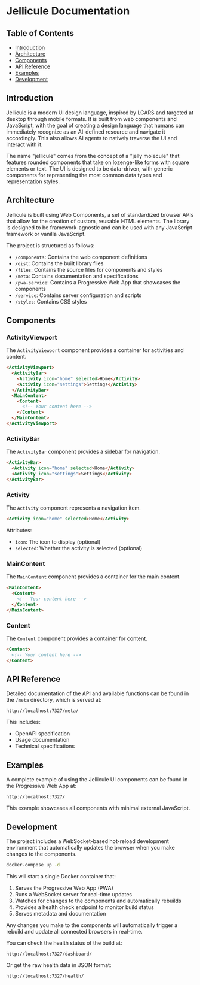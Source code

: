 # Jellicule Documentation

## Table of Contents
- [Introduction](#introduction)
- [Architecture](#architecture)
- [Components](#components)
- [API Reference](#api-reference)
- [Examples](#examples)
- [Development](#development)

## Introduction

Jellicule is a modern UI design language, inspired by LCARS and targeted at desktop through mobile formats. It is built from web components and JavaScript, with the goal of creating a design language that humans can immediately recognize as an AI-defined resource and navigate it accordingly. This also allows AI agents to natively traverse the UI and interact with it.

The name "jellicule" comes from the concept of a "jelly molecule" that features rounded components that take on lozenge-like forms with square elements or text. The UI is designed to be data-driven, with generic components for representing the most common data types and representation styles.

## Architecture

Jellicule is built using Web Components, a set of standardized browser APIs that allow for the creation of custom, reusable HTML elements. The library is designed to be framework-agnostic and can be used with any JavaScript framework or vanilla JavaScript.

The project is structured as follows:

- `/components`: Contains the web component definitions
- `/dist`: Contains the built library files
- `/files`: Contains the source files for components and styles
- `/meta`: Contains documentation and specifications
- `/pwa-service`: Contains a Progressive Web App that showcases the components
- `/service`: Contains server configuration and scripts
- `/styles`: Contains CSS styles

## Components

### ActivityViewport

The `ActivityViewport` component provides a container for activities and content.

```html
<ActivityViewport>
  <ActivityBar>
    <Activity icon="home" selected>Home</Activity>
    <Activity icon="settings">Settings</Activity>
  </ActivityBar>
  <MainContent>
    <Content>
      <!-- Your content here -->
    </Content>
  </MainContent>
</ActivityViewport>
```

### ActivityBar

The `ActivityBar` component provides a sidebar for navigation.

```html
<ActivityBar>
  <Activity icon="home" selected>Home</Activity>
  <Activity icon="settings">Settings</Activity>
</ActivityBar>
```

### Activity

The `Activity` component represents a navigation item.

```html
<Activity icon="home" selected>Home</Activity>
```

Attributes:
- `icon`: The icon to display (optional)
- `selected`: Whether the activity is selected (optional)

### MainContent

The `MainContent` component provides a container for the main content.

```html
<MainContent>
  <Content>
    <!-- Your content here -->
  </Content>
</MainContent>
```

### Content

The `Content` component provides a container for content.

```html
<Content>
  <!-- Your content here -->
</Content>
```

## API Reference

Detailed documentation of the API and available functions can be found in the `/meta` directory, which is served at:

```
http://localhost:7327/meta/
```

This includes:
- OpenAPI specification
- Usage documentation
- Technical specifications

## Examples

A complete example of using the Jellicule UI components can be found in the Progressive Web App at:

```
http://localhost:7327/
```

This example showcases all components with minimal external JavaScript.

## Development

The project includes a WebSocket-based hot-reload development environment that automatically updates the browser when you make changes to the components.

```bash
docker-compose up -d
```

This will start a single Docker container that:
1. Serves the Progressive Web App (PWA)
2. Runs a WebSocket server for real-time updates
3. Watches for changes to the components and automatically rebuilds
4. Provides a health check endpoint to monitor build status
5. Serves metadata and documentation

Any changes you make to the components will automatically trigger a rebuild and update all connected browsers in real-time.

You can check the health status of the build at:

```
http://localhost:7327/dashboard/
```

Or get the raw health data in JSON format:

```
http://localhost:7327/health/
```
